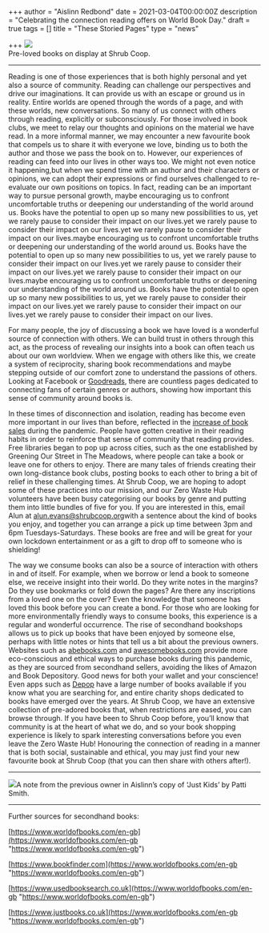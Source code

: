 +++
author = "Aislinn Redbond"
date = 2021-03-04T00:00:00Z
description = "Celebrating the connection reading offers on World Book Day."
draft = true
tags = []
title = "These Storied Pages"
type = "news"

+++
![](https://res.cloudinary.com/shrub-co-op/image/upload/v1614854545/shrubcoop.org/media/IMG_0749_1_tdffxm.jpg)  
Pre-loved books on display at Shrub Coop.

***

Reading is one of those experiences that is both highly personal and yet also a source of community. Reading can challenge our perspectives and drive our imaginations. It can provide us with an escape or ground us in reality. Entire worlds are opened through the words of a page, and with these worlds, new conversations. So many of us connect with others through reading, explicitly or subconsciously. For those involved in book clubs, we meet to relay our thoughts and opinions on the material we have read. In a more informal manner, we may encounter a new favourite book that compels us to share it with everyone we love, binding us to both the author and those we pass the book on to. However, our experiences of reading can feed into our lives in other ways too. We might not even notice it happening,but when we spend time with an author and their characters or opinions, we can adopt their expressions or find ourselves challenged to re-evaluate our own positions on topics. In fact, reading can be an important way to pursue personal growth, maybe encouraging us to confront uncomfortable truths or deepening our understanding of the world around us. Books have the potential to open up so many new possibilities to us, yet we rarely pause to consider their impact on our lives.yet we rarely pause to consider their impact on our lives.yet we rarely pause to consider their impact on our lives.maybe encouraging us to confront uncomfortable truths or deepening our understanding of the world around us. Books have the potential to open up so many new possibilities to us, yet we rarely pause to consider their impact on our lives.yet we rarely pause to consider their impact on our lives.yet we rarely pause to consider their impact on our lives.maybe encouraging us to confront uncomfortable truths or deepening our understanding of the world around us. Books have the potential to open up so many new possibilities to us, yet we rarely pause to consider their impact on our lives.yet we rarely pause to consider their impact on our lives.yet we rarely pause to consider their impact on our lives.

For many people, the joy of discussing a book we have loved is a wonderful source of connection with others. We can build trust in others through this act, as the process of revealing our insights into a book can often teach us about our own worldview. When we engage with others like this, we create a system of reciprocity, sharing book recommendations and maybe stepping outside of our comfort zone to understand the passions of others. Looking at Facebook or [Goodreads](https://www.goodreads.com), there are countless pages dedicated to connecting fans of certain genres or authors, showing how important this sense of community around books is.

In these times of disconnection and isolation, reading has become even more important in our lives than before, reflected in the [increase of book sales](https://www.theguardian.com/books/2021/jan/25/bookshops-defy-pandemic-to-record-highest-sales-for-eight-years) during the pandemic. People have gotten creative in their reading habits in order to reinforce that sense of community that reading provides. Free libraries began to pop up across cities, such as the one established by Greening Our Street in The Meadows, where people can take a book or leave one for others to enjoy. There are many tales of friends creating their own long-distance book clubs, posting books to each other to bring a bit of relief in these challenging times. At Shrub Coop, we are hoping to adopt some of these practices into our mission, and our Zero Waste Hub volunteers have been busy categorising our books by genre and putting them into little bundles of five for you. If you are interested in this, email Alun at [alun.evans@shrubcoop.org](mailto:alun.evans@shrubcoop.org)with a sentence about the kind of books you enjoy, and together you can arrange a pick up time between 3pm and 6pm Tuesdays-Saturdays. These books are free and will be great for your own lockdown entertainment or as a gift to drop off to someone who is shielding!

The way we consume books can also be a source of interaction with others in and of itself. For example, when we borrow or lend a book to someone else, we receive insight into their world. Do they write notes in the margins? Do they use bookmarks or fold down the pages? Are there any inscriptions from a loved one on the cover? Even the knowledge that someone has loved this book before you can create a bond. For those who are looking for more environmentally friendly ways to consume books, this experience is a regular and wonderful occurrence. The rise of secondhand bookshops allows us to pick up books that have been enjoyed by someone else, perhaps with little notes or hints that tell us a bit about the previous owners. Websites such as [abebooks.com](http://abebooks.com) and [awesomebooks.com](http://awesomebooks.com) provide more eco-conscious and ethical ways to purchase books during this pandemic, as they are sourced from secondhand sellers, avoiding the likes of Amazon and Book Depository. Good news for both your wallet and your conscience! Even apps such as [Depop](https://www.depop.com/shrubcoop/) have a large number of books available if you know what you are searching for, and entire charity shops dedicated to books have emerged over the years. At Shrub Coop, we have an extensive collection of pre-adored books that, when restrictions are eased, you can browse through. If you have been to Shrub Coop before, you’ll know that community is at the heart of what we do, and so your book shopping experience is likely to spark interesting conversations before you even leave the Zero Waste Hub! Honouring the connection of reading in a manner that is both social, sustainable and ethical, you may just find your new favourite book at Shrub Coop (that you can then share with others after!).

***

![](https://res.cloudinary.com/shrub-co-op/image/upload/v1614855419/shrubcoop.org/media/patti_ht6txk.png)A note from the previous owner in Aislinn’s copy of ‘Just Kids’ by Patti Smith.

***

Further sources for secondhand books:

[https://www.worldofbooks.com/en-gb](https://www.worldofbooks.com/en-gb "https://www.worldofbooks.com/en-gb")

[https://www.bookfinder.com](https://www.worldofbooks.com/en-gb "https://www.worldofbooks.com/en-gb")

[https://www.usedbooksearch.co.uk](https://www.worldofbooks.com/en-gb "https://www.worldofbooks.com/en-gb")

[https://www.justbooks.co.uk](https://www.worldofbooks.com/en-gb "https://www.worldofbooks.com/en-gb")